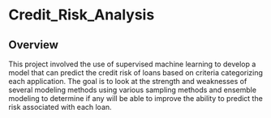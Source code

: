 # Credit_Risk_Analysis

## Overview

This project involved the use of supervised machine learning to develop a model that can predict the credit risk of loans based on criteria categorizing each application.  The goal is to look at the strength and weaknesses of several modeling methods using various sampling methods and ensemble modeling to determine if any will be able to improve the ability to predict the risk associated with each loan.  